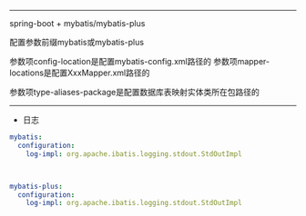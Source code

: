

---

spring-boot + mybatis/mybatis-plus

配置参数前缀mybatis或mybatis-plus

参数项config-location是配置mybatis-config.xml路径的
参数项mapper-locations是配置XxxMapper.xml路径的

参数项type-aliases-package是配置数据库表映射实体类所在包路径的



---

- 日志

```yaml
mybatis:
  configuration:
    log-impl: org.apache.ibatis.logging.stdout.StdOutImpl



mybatis-plus:
  configuration:
    log-impl: org.apache.ibatis.logging.stdout.StdOutImpl

```


